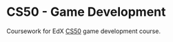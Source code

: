 # CS50 - Game Development
Coursework for EdX [CS50](https://learning.edx.org/course/course-v1:HarvardX+CS50G+Games/home)
game development course.
